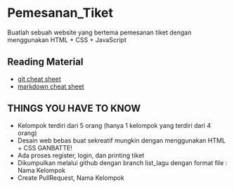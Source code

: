 # Pemesanan_Tiket
Buatlah sebuah website yang bertema pemesanan tiket dengan menggunakan HTML + CSS + JavaScript

## Reading Material
* [git cheat sheet](https://education.github.com/git-cheat-sheet-education.pdf)
* [markdown cheat sheet](https://enterprise.github.com/downloads/en/markdown-cheatsheet.pdf)

## THINGS YOU HAVE TO KNOW
* Kelompok terdiri dari 5 orang (hanya 1 kelompok yang terdiri dari 4 orang)
* Desain web bebas buat sekreatif mungkin dengan menggunakan HTML + CSS
GANBATTE!
* Ada proses register, login, dan printing tiket
* Dikumpulkan melalui github dengan branch list_lagu dengan format file :
Nama Kelompok
* Create PullRequest, Nama Kelompok

